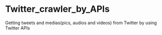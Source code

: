 # Twitter_crawler_by_APIs
Getting tweets and medias(pics, audios and videos) from Twitter by using Twitter APIs
